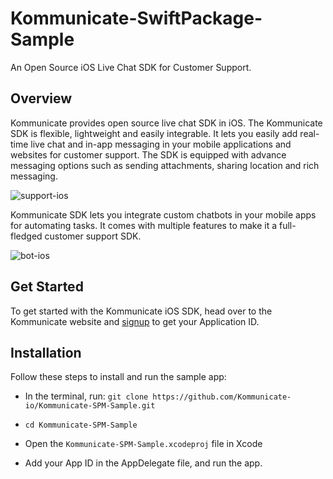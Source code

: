 # Kommunicate-SwiftPackage-Sample
An Open Source iOS Live Chat SDK for Customer Support.

## Overview
Kommunicate provides open source live chat SDK in iOS. The Kommunicate SDK is flexible, lightweight and easily integrable. It lets you easily add real-time live chat and in-app messaging in your mobile applications and websites for customer support. The SDK is equipped with advance messaging options such as sending attachments, sharing location and rich messaging.

![support-ios](https://user-images.githubusercontent.com/24476344/43457761-7d26b452-94e5-11e8-891d-ca765d589f30.gif)

Kommunicate SDK lets you integrate custom chatbots in your mobile apps for automating tasks. It comes with multiple features to make it a full-fledged customer support SDK.

![bot-ios](https://user-images.githubusercontent.com/24476344/43457795-9e019cfa-94e5-11e8-8824-5d2cfd073a94.gif)

## Get Started
To get started with the Kommunicate iOS SDK, head over to the Kommunicate website and [signup](https://dashboard.kommunicate.io/dashboard) to get your Application ID.

## Installation
Follow these steps to install and run the sample app:

- In the terminal, run: `git clone https://github.com/Kommunicate-io/Kommunicate-SPM-Sample.git`

- `cd Kommunicate-SPM-Sample`

- Open the `Kommunicate-SPM-Sample.xcodeproj` file in Xcode

- Add your App ID in the AppDelegate file, and run the app.
